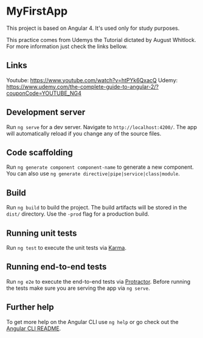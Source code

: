 # MyFirstApp

This project is based on Angular 4. It's used only for study purposes. 

This practice comes from Udemys the Tutorial dictated by August Whitlock. For more information just check the links bellow.

## Links

Youtube: https://www.youtube.com/watch?v=htPYk6QxacQ
Udemy: https://www.udemy.com/the-complete-guide-to-angular-2/?couponCode=YOUTUBE_NG4

## Development server

Run `ng serve` for a dev server. Navigate to `http://localhost:4200/`. The app will automatically reload if you change any of the source files.

## Code scaffolding

Run `ng generate component component-name` to generate a new component. You can also use `ng generate directive|pipe|service|class|module`.

## Build

Run `ng build` to build the project. The build artifacts will be stored in the `dist/` directory. Use the `-prod` flag for a production build.

## Running unit tests

Run `ng test` to execute the unit tests via [Karma](https://karma-runner.github.io).

## Running end-to-end tests

Run `ng e2e` to execute the end-to-end tests via [Protractor](http://www.protractortest.org/).
Before running the tests make sure you are serving the app via `ng serve`.

## Further help

To get more help on the Angular CLI use `ng help` or go check out the [Angular CLI README](https://github.com/angular/angular-cli/blob/master/README.md).
